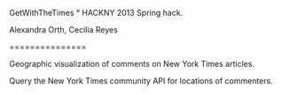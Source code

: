 GetWithTheTimes ° HACKNY 2013 Spring hack.

Alexandra Orth, Cecilia Reyes

===============

Geographic visualization of comments on New York Times articles.

Query the New York Times community API for locations of commenters. 

